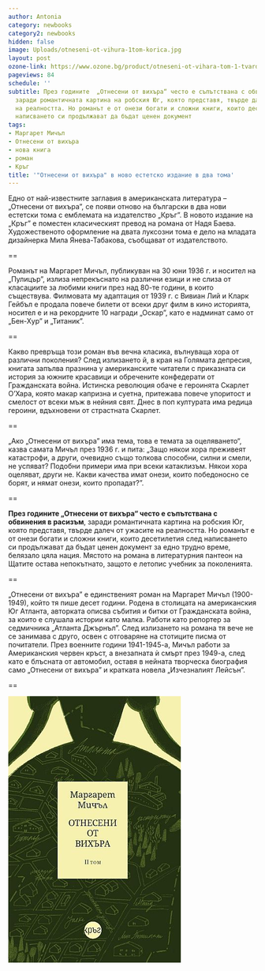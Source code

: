 ```yaml
---
author: Antonia
category: newbooks
category2: newbooks
hidden: false
image: Uploads/otneseni-ot-vihura-1tom-korica.jpg
layout: post
ozone-link: https://www.ozone.bg/product/otneseni-ot-vihara-tom-1-tvardi-koritsi-krag
pageviews: 84
schedule: ''
subtitle: През годините  „Отнесени от вихъра“ често е съпътствана с обвинения в расизъм,
  заради романтичната картина на робския Юг, която представя, твърде далеч от ужасите
  на реалността. Но романът е от онези богати и сложни книги, които десетилетия след
  написването си продължават да бъдат ценен документ
tags:
- Маргарет Мичъл
- Отнесени от вихъра
- нова книга
- роман
- Кръг
title: '"Отнесени от вихъра" в ново естетско издание в два тома'
---
```


Едно от най-известните заглавия в американската литература – „Отнесени от вихъра”, се появи отново на български в два нови естетски тома с емблемата на издателство „Кръг”. В новото издание на „Кръг” е поместен класическият превод на романа от Надя Баева. Художественото оформление на двата луксозни тома е дело на младата дизайнерка Мила Янева-Табакова, съобщават от издателството.

\==

Романът на Маргарет Мичъл, публикуван на 30 юни 1936 г. и носител на „Пулицър”, излиза непрекъснато на различни езици и не слиза от класациите за любими книги през над 80-те години, в които съществува. Филмовата му адаптация от 1939 г. с Вивиан Лий и Кларк Гейбъл е продала повече билети от всеки друг филм в кино историята, носител е и на рекордните 10 награди „Оскар”, като е надминат само от „Бен-Хур” и „Титаник”.  

\==

Какво превръща този роман във вечна класика, вълнуваща хора от различни поколения? След излизането й, в края на Голямата депресия, книгата запълва празнина у американските читатели с приказната си история за южните красавици и обречените конфедерати от Гражданската война. Истинска революция обаче е героинята Скарлет О’Хара, която макар капризна и суетна, притежава повече упоритост и смелост от всеки мъж в нейния свят. Днес в поп културата има редица героини, вдъхновени от страстната Скарлет. 

\==

„Ако „Отнесени от вихъра” има тема, това е темата за оцеляването“, казва самата Мичъл през 1936 г. и пита: „Защо някои хора преживеят катастрофи, а други, очевидно също толкова способни, силни и смели, не успяват? Подобни примери има при всеки катаклизъм. Някои хора оцеляват, други не. Какви качества имат онези, които победоносно се борят, и нямат онези, които пропадат?”.

\==

**През годините  „Отнесени от вихъра“ често е съпътствана с обвинения в расизъм**, заради романтичната картина на робския Юг, която представя, твърде далеч от ужасите на реалността. Но романът е от онези богати и сложни книги, които десетилетия след написването си продължават да бъдат ценен документ за едно трудно време, белязало цяла нация. Мястото на романа в литературния пантеон на Щатите остава непокътнато, защото е летопис учебник за поколенията.

\==

„Отнесени от вихъра” е единственият роман на Маргарет Мичъл (1900-1949), който тя пише десет години. Родена в столицата на американския Юг Атланта, авторката описва събития и битки от Гражданската война, за които е слушала истории като малка. Работи като репортер за седмичника „Атланта Джърнъл”. След излизането на романа тя вече не се занимава с друго, освен с отговаряне на стотиците писма от почитатели. През военните години 1941-1945-а, Мичъл работи за Американския червен кръст, а внезапната ѝ смърт през 1949-а, след като е блъсната от автомобил, оставя в нейната творческа биография само „Отнесени от вихъра” и кратката новела „Изчезналият Лейсън”.

\==

![](/Uploads/otneseni-ot-vihura-2tom-korica.jpg)